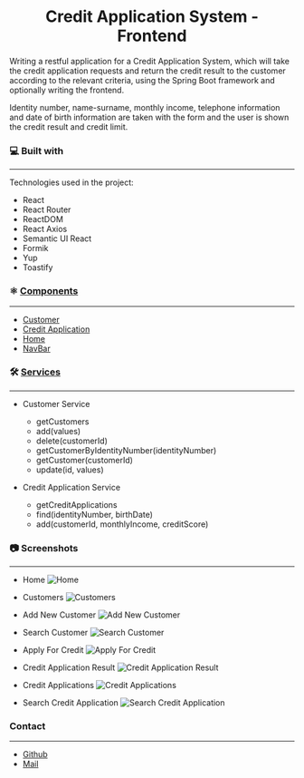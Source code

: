 <h1 align="center">Credit Application System - Frontend</h1>
<p>Writing a restful application for a Credit Application System, which will take the credit application requests and return the credit result to the customer according to the relevant criteria, using the Spring Boot framework and optionally writing the frontend.</p>
<p>Identity number, name-surname, monthly income, telephone information and date of birth information are taken with the form and the user is shown the credit result and credit limit.</p>

### 💻 Built with
---

Technologies used in the project:

*   React
*   React Router 
*   ReactDOM
*   React Axios
*   Semantic UI React
*   Formik
*   Yup
*   Toastify

### ⚛️ [Components](https://github.com/gorkemyelken/DefineXJavaSpringPracticumFinalCase-Frontend/tree/master/src/components)
---

*   [Customer](https://github.com/gorkemyelken/DefineXJavaSpringPracticumFinalCase-Frontend/tree/master/src/components/Customer)
*   [Credit Application](https://github.com/gorkemyelken/DefineXJavaSpringPracticumFinalCase-Frontend/tree/master/src/components/Credit%20Application)
*   [Home](https://github.com/gorkemyelken/DefineXJavaSpringPracticumFinalCase-Frontend/tree/master/src/components/Home)
*   [NavBar](https://github.com/gorkemyelken/DefineXJavaSpringPracticumFinalCase-Frontend/tree/master/src/components/NavBar)


### 🛠️ [Services](https://github.com/gorkemyelken/DefineXJavaSpringPracticumFinalCase-Frontend/tree/master/src/services)
---

*   Customer Service
    * getCustomers
    * add(values)
    * delete(customerId)
    * getCustomerByIdentityNumber(identityNumber)
    * getCustomer(customerId)
    * update(id, values)
      
*   Credit Application Service
    * getCreditApplications
    * find(identityNumber, birthDate)
    * add(customerId, monthlyIncome, creditScore)

### 📷 Screenshots
---
* Home
![Home](https://user-images.githubusercontent.com/60850092/217264601-a72b5f1d-ec62-48df-9c9b-30e79ba1915f.png)

* Customers
![Customers](https://user-images.githubusercontent.com/60850092/217264670-78942bd4-ce18-4c6f-b823-11fbf23da903.png)

* Add New Customer
![Add New Customer](https://user-images.githubusercontent.com/60850092/217264769-bb4dc32f-099c-4513-bf51-fad25e5f497e.png)

* Search Customer
![Search Customer](https://user-images.githubusercontent.com/60850092/217264807-400adbb9-962c-4bfc-8d2e-66f6565f2145.png)

* Apply For Credit
![Apply For Credit](https://user-images.githubusercontent.com/60850092/217332099-488e9a67-b8c9-41d8-9917-af717f859a46.png)

* Credit Application Result
![Credit Application Result](https://user-images.githubusercontent.com/60850092/217332164-adeb9704-596b-4c98-891d-f41674693d3c.png)

* Credit Applications
![Credit Applications](https://user-images.githubusercontent.com/60850092/217264842-e58fd13b-d4ae-46ff-b4d6-1d9522d89c2b.png)

* Search Credit Application
![Search Credit Application](https://user-images.githubusercontent.com/60850092/217264869-38b41551-6245-469b-875d-8272903f529f.png)

### Contact
---

- [Github](https://www.github.com/gorkemyelken)
- [Mail](mailto:gorkemyelken@gmail.com)
